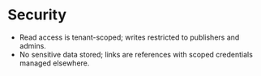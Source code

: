 # Security

- Read access is tenant-scoped; writes restricted to publishers and admins.
- No sensitive data stored; links are references with scoped credentials managed elsewhere.
